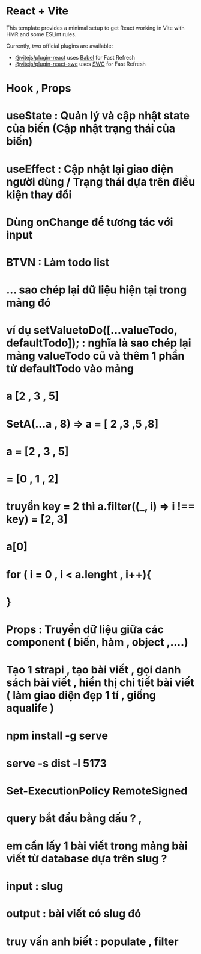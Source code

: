 # React + Vite

This template provides a minimal setup to get React working in Vite with HMR and some ESLint rules.

Currently, two official plugins are available:

- [@vitejs/plugin-react](https://github.com/vitejs/vite-plugin-react/blob/main/packages/plugin-react/README.md) uses [Babel](https://babeljs.io/) for Fast Refresh
- [@vitejs/plugin-react-swc](https://github.com/vitejs/vite-plugin-react-swc) uses [SWC](https://swc.rs/) for Fast Refresh

# Hook , Props

# useState : Quản lý và cập nhật state của biến (Cập nhật trạng thái của biến)

# useEffect : Cập nhật lại giao diện người dùng / Trạng thái dựa trên điều kiện thay đổi

# Dùng onChange để tương tác với input

# BTVN : Làm todo list

# ... sao chép lại dữ liệu hiện tại trong mảng đó

# ví dụ setValuetoDo([...valueTodo, defaultTodo]); : nghĩa là sao chép lại mảng valueTodo cũ và thêm 1 phần tử defaultTodo vào mảng

# a [2 , 3 , 5]

# SetA(...a , 8) => a = [ 2 ,3 ,5 ,8]

# a = [2 , 3 , 5]

# = [0 , 1 , 2]

# truyền key = 2 thì a.filter((\_, i) => i !== key) = [2, 3]

# a[0]

# for ( i = 0 , i < a.lenght , i++){

# }

# Props : Truyền dữ liệu giữa các component ( biến, hàm , object ,....)

# Tạo 1 strapi , tạo bài viết , gọi danh sách bài viết , hiển thị chi tiết bài viết ( làm giao diện đẹp 1 tí , giống aqualife )

# npm install -g serve

# serve -s dist -l 5173

# Set-ExecutionPolicy RemoteSigned

# query bắt đầu bằng dấu ? ,

# em cần lấy 1 bài viết trong mảng bài viết từ database dựa trên slug ?

# input : slug

# output : bài viết có slug đó

# truy vấn anh biết : populate , filter
